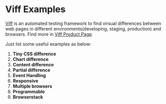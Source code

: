 # Viff Examples

[Viff](https://github.com/winsonwq/viff) is an automated testing framework to find virsual differences between web pages in different environments(developing, staging, production) and browsers. Find more in [Viff Product Page](http://twers.github.io/Viff-Service/).

Just list some useful examples as below:

1. **Tiny CSS difference**
2. **Chart difference**
3. **Content difference**
4. **Partial difference**
5. **Event Handling**
6. **Responsive**
7. **Multiple browsers**
8. **Programmable**
9. **Browserstack**
